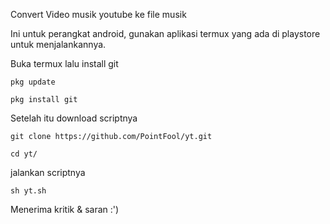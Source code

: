 Convert Video musik youtube ke file musik

Ini untuk perangkat android, gunakan aplikasi termux yang ada di playstore untuk menjalankannya.

Buka termux lalu install git

    pkg update

    pkg install git

Setelah itu download scriptnya 

    git clone https://github.com/PointFool/yt.git

    cd yt/

jalankan scriptnya

    sh yt.sh

Menerima kritik & saran :') 
